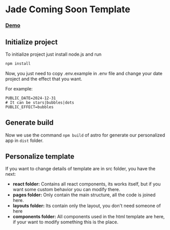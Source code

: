 # Jade Coming Soon Template

### [Demo](https://templates.studiogeek.com.mx/presentation)

## Initialize project

To initialize project just install node.js and run

```sh
npm install
```

Now, you just need to copy .env.example in .env file and change
your date project and the effect that you want.

For example: 
````
PUBLIC_DATE=2024-12-31
# It can be stars|bubbles|dots
PUBLIC_EFFECT=bubbles
````
## Generate build
Now we use the command <code>npm build</code> of astro for 
generate our personalized app in <code>dist</code> folder.

## Personalize template

If you want to change details of template are in src folder, you have the next:

- **react folder:** Contains all react components, its works itself, 
but if you want some custom behavior you can modify there.
- **pages folder:** Only contain the main structure, all the code is joined here.
- **layouts folder:** Its contain only the layout, you don't 
need someone of here
- **components folder:** All components used in the html template are here, 
if your want to modify something this is the place.
